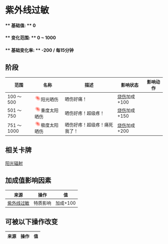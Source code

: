 # 紫外线过敏  
#### ** 基础值: ** 0   
#### ** 变化范围: ** 0 ~ 1000  
#### ** 基础变化率: ** -200 / 每15分钟   
## 阶段  
范围  |  名称  |  描述  |  影响状态  |  影响动作  
----  |  ----  |  ----  |  ----  |  ----  
100 ～ 500  |  <img decoding="async" src="Sprite/Sunburn.png" href="a.md" style="max-width:20px;max-height:20px;">阳光晒伤  |  晒伤好痛！  |  [烧伤](Burns.md)加成+100  |    
501 ～ 750  |  <img decoding="async" src="Sprite/Sunburn.png" href="a.md" style="max-width:20px;max-height:20px;">重度太阳晒伤  |  晒伤好疼！超级疼！  |  [烧伤](Burns.md)加成+150  |    
751 ～ 1000  |  <img decoding="async" src="Sprite/Sunburn.png" href="a.md" style="max-width:20px;max-height:20px;">极度太阳晒伤  |  晒伤好疼！超级疼！痛死我了！  |  [烧伤](Burns.md)加成+200  |    
## 相关卡牌  
[阳光辐射](SunExposure.md)  
## 加成值影响因素  
来源  |  操作  |  值  
----  |  ----  |  ----  
[紫外线过敏](Pk_3_SunAllergy.md)  |  特质影响  |  加成+100  
## 可被以下操作改变  
来源  |  操作  |  值  
----  |  ----  |  ----  


<script>document.title="紫外线过敏 - 卡牌生存百科 Card Survival Wiki";</script>